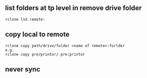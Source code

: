 ## list folders at tp level in remove drive folder    
    rclone lsd remote:  

## copy local to remote  
    rclone copy path/drive/folder <name of remote>:forlder  
    e.g.  
    rclone copy pre/printor/ pre:printor  

## never sync  
